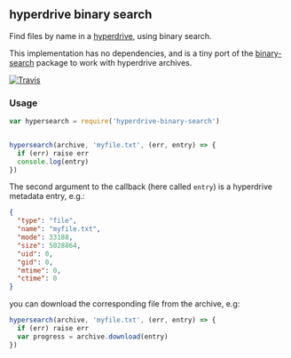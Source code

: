 ## hyperdrive binary search

Find files by name in a [hyperdrive](https://github.com/mafintosh/hyperdrive), using binary search.

This implementation has no dependencies, and is a tiny port of the [binary-search](https://www.npmjs.com/package/binary-search) package to work with hyperdrive archives.

[![Travis](https://img.shields.io/travis/blahah/hyperdrive-binary-search.svg?style=flat-square)](https://travis-ci.org/blahah/hyperdrive-binary-search)

### Usage

```js
var hypersearch = require('hyperdrive-binary-search')


hypersearch(archive, 'myfile.txt', (err, entry) => {
  if (err) raise err
  console.log(entry)
})
```

The second argument to the callback (here called `entry`) is a hyperdrive metadata entry, e.g.:

```json
{
  "type": "file",
  "name": "myfile.txt",
  "mode": 33188,
  "size": 5028864,
  "uid": 0,
  "gid": 0,
  "mtime": 0,
  "ctime": 0
}
```

you can download the corresponding file from the archive, e.g:

```js
hypersearch(archive, 'myfile.txt', (err, entry) => {
  if (err) raise err
  var progress = archive.download(entry)
})
```
